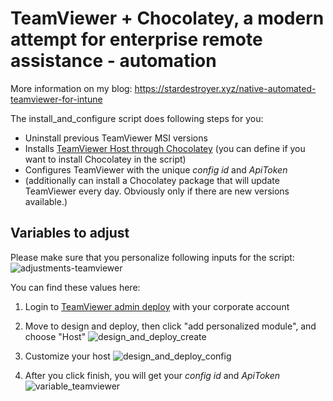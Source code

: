 # TeamViewer + Chocolatey, a modern attempt for enterprise remote assistance - automation

More information on my blog: https://stardestroyer.xyz/native-automated-teamviewer-for-intune

The install_and_configure script does following steps for you:
* Uninstall previous TeamViewer MSI versions
* Installs [TeamViewer Host through Chocolatey](https://community.chocolatey.org/packages/teamviewer.host) (you can define if you want to install Chocolatey in the script)
* Configures TeamViewer with the unique *config id* and *ApiToken*
* (additionally can install a Chocolatey package that will update TeamViewer every day. Obviously only if there are new versions available.)


## Variables to adjust
Please make sure that you personalize following inputs for the script:
![adjustments-teamviewer](https://stardestroyer.xyz/content/images/2021/06/adjustments-teamviewer.png)

You can find these values here:

1. Login to [TeamViewer admin deploy](https://login.teamviewer.com/nav/deploy) with your corporate account
2. Move to design and deploy, then click "add personalized module", and choose "Host"
![design_and_deploy_create](https://stardestroyer.xyz/content/images/2021/06/design_and_deploy_create.png)

3. Customize your host
![design_and_deploy_config](https://stardestroyer.xyz/content/images/2021/06/design_and_deploy_config.png)

4. After you click finish, you will get your *config id* and *ApiToken*
![variable_teamviewer](https://stardestroyer.xyz/content/images/2021/06/variable_teamviewer.png)